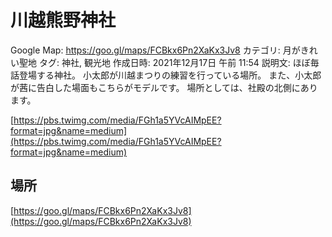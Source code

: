 # 川越熊野神社

Google Map: https://goo.gl/maps/FCBkx6Pn2XaKx3Jv8
カテゴリ: 月がきれい聖地
タグ: 神社, 観光地
作成日時: 2021年12月17日 午前 11:54
説明文: ほぼ毎話登場する神社。
小太郎が川越まつりの練習を行っている場所。
また、小太郎が茜に告白した場面もこちらがモデルです。
場所としては、社殿の北側にあります。

[https://pbs.twimg.com/media/FGh1a5YVcAIMpEE?format=jpg&name=medium](https://pbs.twimg.com/media/FGh1a5YVcAIMpEE?format=jpg&name=medium)

## 場所

[https://goo.gl/maps/FCBkx6Pn2XaKx3Jv8](https://goo.gl/maps/FCBkx6Pn2XaKx3Jv8)
